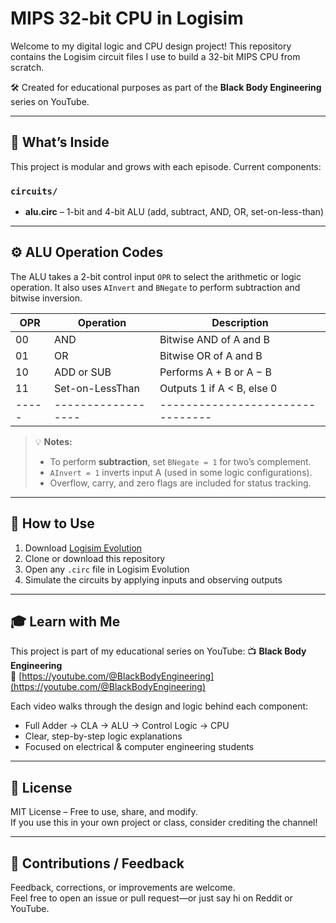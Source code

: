 # MIPS 32-bit CPU in Logisim

Welcome to my digital logic and CPU design project! This repository contains the Logisim circuit files I use to build a 32-bit MIPS CPU from scratch.

🛠️ Created for educational purposes as part of the **Black Body Engineering** series on YouTube.

---

## 🧠 What’s Inside

This project is modular and grows with each episode. Current components:

### `circuits/`
- **alu.circ** – 1-bit and 4-bit ALU (add, subtract, AND, OR, set-on-less-than)

---

## ⚙️ ALU Operation Codes

The ALU takes a 2-bit control input `OPR` to select the arithmetic or logic operation. It also uses `AInvert` and `BNegate` to perform subtraction and bitwise inversion.

| OPR | Operation        | Description                    |
|-----|------------------|--------------------------------|
| 00  | AND              | Bitwise AND of A and B         |
| 01  | OR               | Bitwise OR of A and B          |
| 10  | ADD or SUB       | Performs A + B or A − B        |
| 11  | Set-on-LessThan  | Outputs 1 if A < B, else 0     |
|-----|------------------|--------------------------------|

> 💡 **Notes:**
> - To perform **subtraction**, set `BNegate = 1` for two’s complement.
> - `AInvert = 1` inverts input A (used in some logic configurations).
> - Overflow, carry, and zero flags are included for status tracking.

---

## 🚀 How to Use

1. Download [Logisim Evolution](https://github.com/logisim-evolution/logisim-evolution/releases)
2. Clone or download this repository
3. Open any `.circ` file in Logisim Evolution
4. Simulate the circuits by applying inputs and observing outputs

---

## 🎓 Learn with Me

This project is part of my educational series on YouTube:
📺 **Black Body Engineering**  
🔗 [https://youtube.com/@BlackBodyEngineering](https://youtube.com/@BlackBodyEngineering)

Each video walks through the design and logic behind each component:
- Full Adder → CLA → ALU → Control Logic → CPU
- Clear, step-by-step logic explanations
- Focused on electrical & computer engineering students

---

## 📝 License

MIT License – Free to use, share, and modify.  
If you use this in your own project or class, consider crediting the channel!

---

## 🙌 Contributions / Feedback

Feedback, corrections, or improvements are welcome.  
Feel free to open an issue or pull request—or just say hi on Reddit or YouTube.

